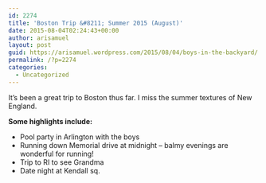 ```yaml
---
id: 2274
title: 'Boston Trip &#8211; Summer 2015 (August)'
date: 2015-08-04T02:24:43+00:00
author: arisamuel
layout: post
guid: https://arisamuel.wordpress.com/2015/08/04/boys-in-the-backyard/
permalink: /?p=2274
categories:
  - Uncategorized
---
```

It&#8217;s been a great trip to Boston thus far. I miss the summer textures of New England.

**Some highlights include:**

  * Pool party in Arlington with the boys
  * Running down Memorial drive at midnight &#8211; balmy evenings are wonderful for running!
  * Trip to RI to see Grandma
  * Date night at Kendall sq.

[<img class="alignleft" src="https://i2.wp.com/www.samuelakerstein.com/wp-content/uploads/2015/08/img_3962.jpg?resize=167%2C223" alt="" data-recalc-dims="1" />](https://i2.wp.com/www.samuelakerstein.com/wp-content/uploads/2015/08/img_3962.jpg)
  
[<img class=" alignleft" src="https://i1.wp.com/www.samuelakerstein.com/wp-content/uploads/2015/08/img_4078.jpg?resize=240%2C180" alt="" data-recalc-dims="1" />](https://i1.wp.com/www.samuelakerstein.com/wp-content/uploads/2015/08/img_4078.jpg)

<img class="alignnone" src="https://i2.wp.com/www.samuelakerstein.com/wp-content/uploads/2015/08/img_4096.jpg?resize=242%2C242" alt="" data-recalc-dims="1" />
